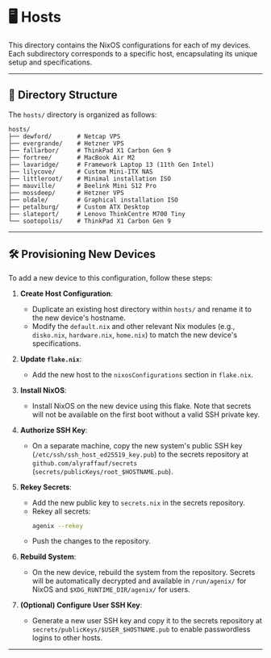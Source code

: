 # 🖥️ Hosts

This directory contains the NixOS configurations for each of my devices. Each subdirectory corresponds to a specific host, encapsulating its unique setup and specifications.

---

## 📂 Directory Structure

The `hosts/` directory is organized as follows:

```plaintext
hosts/
├── dewford/       # Netcap VPS
├── evergrande/    # Hetzner VPS
├── fallarbor/     # ThinkPad X1 Carbon Gen 9
├── fortree/       # MacBook Air M2
├── lavaridge/     # Framework Laptop 13 (11th Gen Intel)
├── lilycove/      # Custom Mini-ITX NAS
├── littleroot/    # Minimal installation ISO
├── mauville/      # Beelink Mini S12 Pro
├── mossdeep/      # Hetzner VPS
├── oldale/        # Graphical installation ISO
├── petalburg/     # Custom ATX Desktop
├── slateport/     # Lenovo ThinkCentre M700 Tiny
└── sootopolis/    # ThinkPad X1 Carbon Gen 9
```

---

## 🛠️ Provisioning New Devices

To add a new device to this configuration, follow these steps:

1. **Create Host Configuration**:
   - Duplicate an existing host directory within `hosts/` and rename it to the new device's hostname.
   - Modify the `default.nix` and other relevant Nix modules (e.g., `disko.nix`, `hardware.nix`, `home.nix`) to match the new device's specifications.

1. **Update `flake.nix`**:
   - Add the new host to the `nixosConfigurations` section in `flake.nix`.

1. **Install NixOS**:
   - Install NixOS on the new device using this flake. Note that secrets will not be available on the first boot without a valid SSH private key.

1. **Authorize SSH Key**:
   - On a separate machine, copy the new system's public SSH key (`/etc/ssh/ssh_host_ed25519_key.pub`) to the secrets repository at `github.com/alyraffauf/secrets` (`secrets/publicKeys/root_$HOSTNAME.pub`).

1. **Rekey Secrets**:
   - Add the new public key to `secrets.nix` in the secrets repository.
   - Rekey all secrets:
     ```bash
     agenix --rekey
     ```
   - Push the changes to the repository.

1. **Rebuild System**:
   - On the new device, rebuild the system from the repository. Secrets will be automatically decrypted and available in `/run/agenix/` for NixOS and `$XDG_RUNTIME_DIR/agenix/` for users.

1. **(Optional) Configure User SSH Key**:
   - Generate a new user SSH key and copy it to the secrets repository at `secrets/publicKeys/$USER_$HOSTNAME.pub` to enable passwordless logins to other hosts.

---
